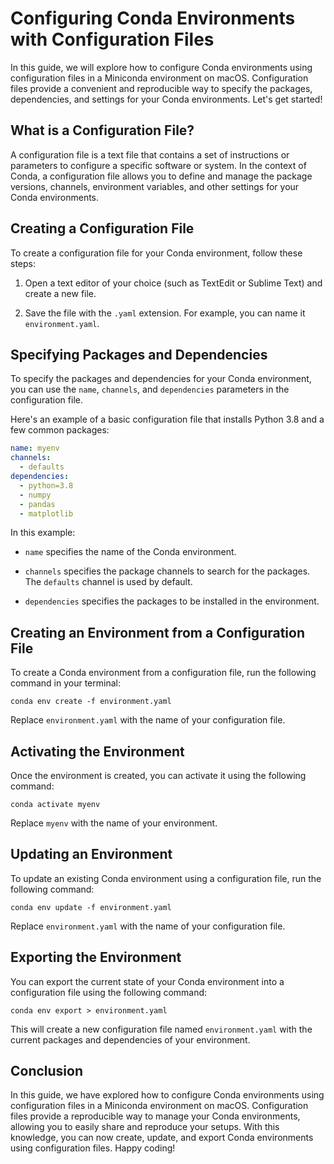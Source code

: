 # Configuring Conda Environments with Configuration Files

In this guide, we will explore how to configure Conda environments using configuration files in a Miniconda environment on macOS. Configuration files provide a convenient and reproducible way to specify the packages, dependencies, and settings for your Conda environments. Let's get started!

## What is a Configuration File?

A configuration file is a text file that contains a set of instructions or parameters to configure a specific software or system. In the context of Conda, a configuration file allows you to define and manage the package versions, channels, environment variables, and other settings for your Conda environments.

## Creating a Configuration File

To create a configuration file for your Conda environment, follow these steps:

1. Open a text editor of your choice (such as TextEdit or Sublime Text) and create a new file.

2. Save the file with the `.yaml` extension. For example, you can name it `environment.yaml`.

## Specifying Packages and Dependencies

To specify the packages and dependencies for your Conda environment, you can use the `name`, `channels`, and `dependencies` parameters in the configuration file.

Here's an example of a basic configuration file that installs Python 3.8 and a few common packages:

```yaml
name: myenv
channels:
  - defaults
dependencies:
  - python=3.8
  - numpy
  - pandas
  - matplotlib
```

In this example:

- `name` specifies the name of the Conda environment.

- `channels` specifies the package channels to search for the packages. The `defaults` channel is used by default.

- `dependencies` specifies the packages to be installed in the environment.

## Creating an Environment from a Configuration File

To create a Conda environment from a configuration file, run the following command in your terminal:

```
conda env create -f environment.yaml
```

Replace `environment.yaml` with the name of your configuration file.

## Activating the Environment

Once the environment is created, you can activate it using the following command:

```
conda activate myenv
```

Replace `myenv` with the name of your environment.

## Updating an Environment

To update an existing Conda environment using a configuration file, run the following command:

```
conda env update -f environment.yaml
```

Replace `environment.yaml` with the name of your configuration file.

## Exporting the Environment

You can export the current state of your Conda environment into a configuration file using the following command:

```
conda env export > environment.yaml
```

This will create a new configuration file named `environment.yaml` with the current packages and dependencies of your environment.

## Conclusion

In this guide, we have explored how to configure Conda environments using configuration files in a Miniconda environment on macOS. Configuration files provide a reproducible way to manage your Conda environments, allowing you to easily share and reproduce your setups. With this knowledge, you can now create, update, and export Conda environments using configuration files. Happy coding!